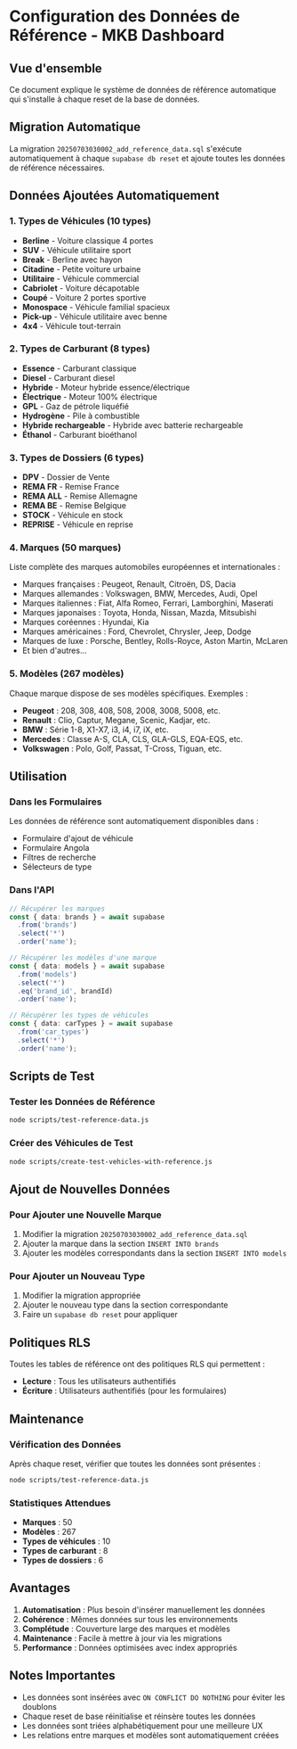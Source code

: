 # Configuration des Données de Référence - MKB Dashboard

## Vue d'ensemble

Ce document explique le système de données de référence automatique qui s'installe à chaque reset de la base de données.

## Migration Automatique

La migration `20250703030002_add_reference_data.sql` s'exécute automatiquement à chaque `supabase db reset` et ajoute toutes les données de référence nécessaires.

## Données Ajoutées Automatiquement

### 1. Types de Véhicules (10 types)
- **Berline** - Voiture classique 4 portes
- **SUV** - Véhicule utilitaire sport
- **Break** - Berline avec hayon
- **Citadine** - Petite voiture urbaine
- **Utilitaire** - Véhicule commercial
- **Cabriolet** - Voiture décapotable
- **Coupé** - Voiture 2 portes sportive
- **Monospace** - Véhicule familial spacieux
- **Pick-up** - Véhicule utilitaire avec benne
- **4x4** - Véhicule tout-terrain

### 2. Types de Carburant (8 types)
- **Essence** - Carburant classique
- **Diesel** - Carburant diesel
- **Hybride** - Moteur hybride essence/électrique
- **Électrique** - Moteur 100% électrique
- **GPL** - Gaz de pétrole liquéfié
- **Hydrogène** - Pile à combustible
- **Hybride rechargeable** - Hybride avec batterie rechargeable
- **Éthanol** - Carburant bioéthanol

### 3. Types de Dossiers (6 types)
- **DPV** - Dossier de Vente
- **REMA FR** - Remise France
- **REMA ALL** - Remise Allemagne
- **REMA BE** - Remise Belgique
- **STOCK** - Véhicule en stock
- **REPRISE** - Véhicule en reprise

### 4. Marques (50 marques)
Liste complète des marques automobiles européennes et internationales :
- Marques françaises : Peugeot, Renault, Citroën, DS, Dacia
- Marques allemandes : Volkswagen, BMW, Mercedes, Audi, Opel
- Marques italiennes : Fiat, Alfa Romeo, Ferrari, Lamborghini, Maserati
- Marques japonaises : Toyota, Honda, Nissan, Mazda, Mitsubishi
- Marques coréennes : Hyundai, Kia
- Marques américaines : Ford, Chevrolet, Chrysler, Jeep, Dodge
- Marques de luxe : Porsche, Bentley, Rolls-Royce, Aston Martin, McLaren
- Et bien d'autres...

### 5. Modèles (267 modèles)
Chaque marque dispose de ses modèles spécifiques. Exemples :
- **Peugeot** : 208, 308, 408, 508, 2008, 3008, 5008, etc.
- **Renault** : Clio, Captur, Megane, Scenic, Kadjar, etc.
- **BMW** : Série 1-8, X1-X7, i3, i4, i7, iX, etc.
- **Mercedes** : Classe A-S, CLA, CLS, GLA-GLS, EQA-EQS, etc.
- **Volkswagen** : Polo, Golf, Passat, T-Cross, Tiguan, etc.

## Utilisation

### Dans les Formulaires
Les données de référence sont automatiquement disponibles dans :
- Formulaire d'ajout de véhicule
- Formulaire Angola
- Filtres de recherche
- Sélecteurs de type

### Dans l'API
```typescript
// Récupérer les marques
const { data: brands } = await supabase
  .from('brands')
  .select('*')
  .order('name');

// Récupérer les modèles d'une marque
const { data: models } = await supabase
  .from('models')
  .select('*')
  .eq('brand_id', brandId)
  .order('name');

// Récupérer les types de véhicules
const { data: carTypes } = await supabase
  .from('car_types')
  .select('*')
  .order('name');
```

## Scripts de Test

### Tester les Données de Référence
```bash
node scripts/test-reference-data.js
```

### Créer des Véhicules de Test
```bash
node scripts/create-test-vehicles-with-reference.js
```

## Ajout de Nouvelles Données

### Pour Ajouter une Nouvelle Marque
1. Modifier la migration `20250703030002_add_reference_data.sql`
2. Ajouter la marque dans la section `INSERT INTO brands`
3. Ajouter les modèles correspondants dans la section `INSERT INTO models`

### Pour Ajouter un Nouveau Type
1. Modifier la migration appropriée
2. Ajouter le nouveau type dans la section correspondante
3. Faire un `supabase db reset` pour appliquer

## Politiques RLS

Toutes les tables de référence ont des politiques RLS qui permettent :
- **Lecture** : Tous les utilisateurs authentifiés
- **Écriture** : Utilisateurs authentifiés (pour les formulaires)

## Maintenance

### Vérification des Données
Après chaque reset, vérifier que toutes les données sont présentes :
```bash
node scripts/test-reference-data.js
```

### Statistiques Attendues
- **Marques** : 50
- **Modèles** : 267
- **Types de véhicules** : 10
- **Types de carburant** : 8
- **Types de dossiers** : 6

## Avantages

1. **Automatisation** : Plus besoin d'insérer manuellement les données
2. **Cohérence** : Mêmes données sur tous les environnements
3. **Complétude** : Couverture large des marques et modèles
4. **Maintenance** : Facile à mettre à jour via les migrations
5. **Performance** : Données optimisées avec index appropriés

## Notes Importantes

- Les données sont insérées avec `ON CONFLICT DO NOTHING` pour éviter les doublons
- Chaque reset de base réinitialise et réinsère toutes les données
- Les données sont triées alphabétiquement pour une meilleure UX
- Les relations entre marques et modèles sont automatiquement créées 